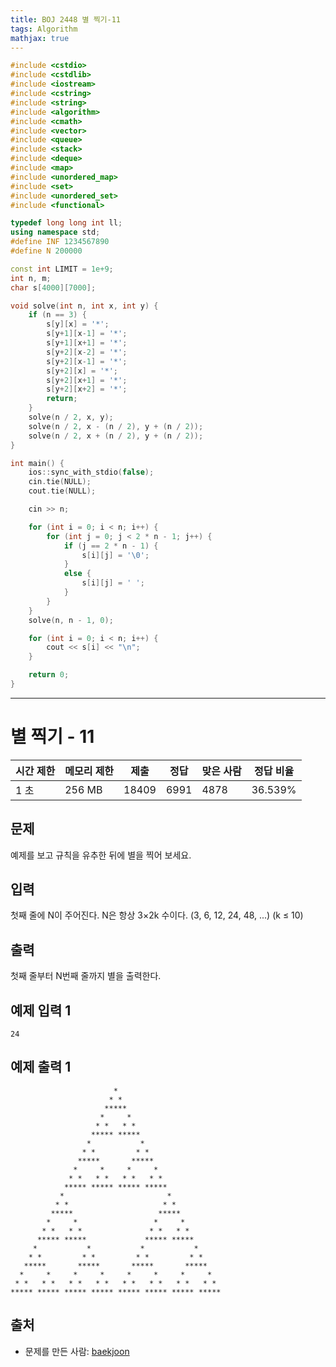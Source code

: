 ```yaml
---
title: BOJ 2448 별 찍기-11
tags: Algorithm
mathjax: true
---
```



```c++
#include <cstdio>
#include <cstdlib>
#include <iostream>
#include <cstring>
#include <string>
#include <algorithm>
#include <cmath>
#include <vector>
#include <queue>
#include <stack>
#include <deque>
#include <map>
#include <unordered_map>
#include <set>
#include <unordered_set>
#include <functional>

typedef long long int ll;
using namespace std;
#define INF 1234567890
#define N 200000

const int LIMIT = 1e+9;
int n, m;
char s[4000][7000];

void solve(int n, int x, int y) {
	if (n == 3) {
		s[y][x] = '*';
		s[y+1][x-1] = '*';
		s[y+1][x+1] = '*';
		s[y+2][x-2] = '*';
		s[y+2][x-1] = '*';
		s[y+2][x] = '*';
		s[y+2][x+1] = '*';
		s[y+2][x+2] = '*';
		return;
	}
	solve(n / 2, x, y);
	solve(n / 2, x - (n / 2), y + (n / 2));
	solve(n / 2, x + (n / 2), y + (n / 2));
}

int main() {
	ios::sync_with_stdio(false);
	cin.tie(NULL);
	cout.tie(NULL);

	cin >> n;

	for (int i = 0; i < n; i++) {
		for (int j = 0; j < 2 * n - 1; j++) {
			if (j == 2 * n - 1) {
				s[i][j] = '\0';
			}
			else {
				s[i][j] = ' ';
			}
		}
	}
	solve(n, n - 1, 0);

	for (int i = 0; i < n; i++) {
		cout << s[i] << "\n";
	}

	return 0;
}


```



---

# 별 찍기 - 11

| 시간 제한 | 메모리 제한 | 제출  | 정답 | 맞은 사람 | 정답 비율 |
| --------- | ----------- | ----- | ---- | --------- | --------- |
| 1 초      | 256 MB      | 18409 | 6991 | 4878      | 36.539%   |

## 문제

예제를 보고 규칙을 유추한 뒤에 별을 찍어 보세요.

## 입력

첫째 줄에 N이 주어진다. N은 항상 3×2k 수이다. (3, 6, 12, 24, 48, ...) (k ≤ 10)

## 출력

첫째 줄부터 N번째 줄까지 별을 출력한다.



## 예제 입력 1

```
24
```

## 예제 출력 1

```
                       *                        
                      * *                       
                     *****                      
                    *     *                     
                   * *   * *                    
                  ***** *****                   
                 *           *                  
                * *         * *                 
               *****       *****                
              *     *     *     *               
             * *   * *   * *   * *              
            ***** ***** ***** *****             
           *                       *            
          * *                     * *           
         *****                   *****          
        *     *                 *     *         
       * *   * *               * *   * *        
      ***** *****             ***** *****       
     *           *           *           *      
    * *         * *         * *         * *     
   *****       *****       *****       *****    
  *     *     *     *     *     *     *     *   
 * *   * *   * *   * *   * *   * *   * *   * *  
***** ***** ***** ***** ***** ***** ***** *****
```



## 출처

- 문제를 만든 사람: [baekjoon](https://www.acmicpc.net/user/baekjoon)